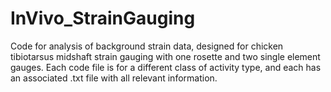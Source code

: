 # InVivo_StrainGauging
Code for analysis of background strain data, designed for chicken tibiotarsus midshaft strain gauging with one rosette and two single element gauges. 
Each code file is for a different class of activity type, and each has an associated .txt file with all relevant information.
